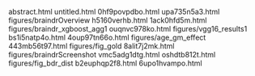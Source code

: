 abstract.html
untitled.html
0hf9povpdbo.html
upa735n5a3.html
figures/braindrOverview
h5160verhb.html
1ack0hfd5m.html
figures/braindr_xgboost_agg1
ouqnvc978ko.html
figures/vgg16_results1
bs1i5natp4o.html
4oup97tn66o.html
figures/age_gm_effect
443mb56t97.html
figures/fig_gold
8alit7j2mk.html
figures/braindrScreenshot
vmc5adg1dtg.html
oshdtb812t.html
figures/fig_bdr_dist
b2euphqp2f8.html
6upo1hvampo.html